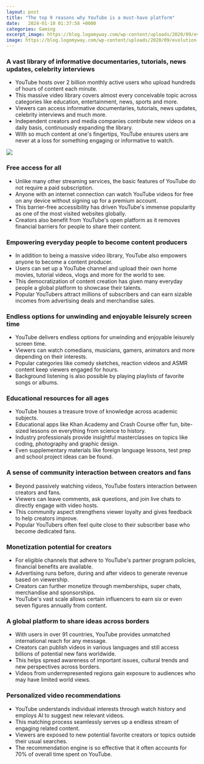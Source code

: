 ```yaml
---
layout: post
title: "The top 9 reasons why YouTube is a must-have platform"
date:   2024-01-10 01:37:58 +0000
categories: Gaming
excerpt_image: https://blog.logomyway.com/wp-content/uploads/2020/09/evolution-youtube-logo.jpg
image: https://blog.logomyway.com/wp-content/uploads/2020/09/evolution-youtube-logo.jpg
---
```


### A vast library of **informative documentaries, tutorials, news updates, celebrity interviews** 
- YouTube hosts over 2 billion monthly active users who upload hundreds of hours of content each minute.  
- This massive video library covers almost every conceivable topic across categories like education, entertainment, news, sports and more.
- Viewers can access informative documentaries, tutorials, news updates, celebrity interviews and much more.
- Independent creators and media companies contribute new videos on a daily basis, continuously expanding the library.
- With so much content at one's fingertips, YouTube ensures users are never at a loss for something engaging or informative to watch.

![](https://blog.logomyway.com/wp-content/uploads/2020/09/evolution-youtube-logo.jpg)
### Free access for all
- Unlike many other streaming services, the basic features of YouTube do not require a paid subscription.
- Anyone with an internet connection can watch YouTube videos for free on any device without signing up for a premium account. 
- This barrier-free accessibility has driven YouTube's immense popularity as one of the most visited websites globally.
- Creators also benefit from YouTube's open platform as it removes financial barriers for people to share their content.
### Empowering **everyday people** to become content producers
- In addition to being a massive video library, YouTube also empowers anyone to become a content producer.
- Users can set up a YouTube channel and upload their own home movies, tutorial videos, vlogs and more for the world to see.   
- This democratization of content creation has given many everyday people a global platform to showcase their talents.
- Popular YouTubers attract millions of subscribers and can earn sizable incomes from advertising deals and merchandise sales.
### Endless options for **unwinding and enjoyable leisurely** screen time
- YouTube delivers endless options for unwinding and enjoyable leisurely screen time.   
- Viewers can watch comedians, musicians, gamers, animators and more depending on their interests.
- Popular categories like comedy sketches, reaction videos and ASMR content keep viewers engaged for hours.
- Background listening is also possible by playing playlists of favorite songs or albums.
### Educational resources for all ages 
- YouTube houses a treasure trove of knowledge across academic subjects.
- Educational apps like Khan Academy and Crash Course offer fun, bite-sized lessons on everything from science to history.
- Industry professionals provide insightful masterclasses on topics like coding, photography and graphic design.
- Even supplementary materials like foreign language lessons, test prep and school project ideas can be found.
### A sense of **community interaction** between creators and fans
- Beyond passively watching videos, YouTube fosters interaction between creators and fans.
- Viewers can leave comments, ask questions, and join live chats to directly engage with video hosts.
- This community aspect strengthens viewer loyalty and gives feedback to help creators improve.
- Popular YouTubers often feel quite close to their subscriber base who become dedicated fans.
### Monetization potential for creators
- For eligible channels that adhere to YouTube's partner program policies, financial benefits are available.
- Advertising runs before, during and after videos to generate revenue based on viewership.   
- Creators can further monetize through memberships, super chats, merchandise and sponsorships.
- YouTube's vast scale allows certain influencers to earn six or even seven figures annually from content.
### A global platform to share ideas **across borders**
- With users in over 91 countries, YouTube provides unmatched international reach for any message.
- Creators can publish videos in various languages and still access billions of potential new fans worldwide.
- This helps spread awareness of important issues, cultural trends and new perspectives across borders.
- Videos from underrepresented regions gain exposure to audiences who may have limited world views.
### Personalized video recommendations  
- YouTube understands individual interests through watch history and employs AI to suggest new relevant videos.   
- This matching process seamlessly serves up a endless stream of engaging related content.
- Viewers are exposed to new potential favorite creators or topics outside their usual searches.
- The recommendation engine is so effective that it often accounts for 70% of overall time spent on YouTube.